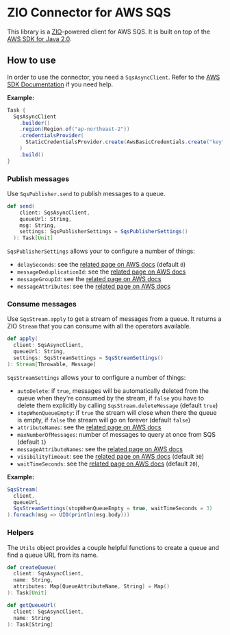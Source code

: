# ZIO Connector for AWS SQS

This library is a [ZIO](https://github.com/scalaz/scalaz-zio)-powered client for AWS SQS. It is built on top of the [AWS SDK for Java 2.0](https://docs.aws.amazon.com/sdk-for-java/v2/developer-guide/basics.html).

## How to use

In order to use the connector, you need a `SqsAsyncClient`. Refer to the [AWS SDK Documentation](https://docs.aws.amazon.com/sdk-for-java/v2/developer-guide/creating-clients.html) if you need help.

**Example:**

```scala
Task {
  SqsAsyncClient
    .builder()
    .region(Region.of("ap-northeast-2"))
    .credentialsProvider(
      StaticCredentialsProvider.create(AwsBasicCredentials.create("key", "key"))
    )
    .build()
}
```

### Publish messages

Use `SqsPublisher.send` to publish messages to a queue.

```scala
def send(
    client: SqsAsyncClient,
    queueUrl: String,
    msg: String,
    settings: SqsPublisherSettings = SqsPublisherSettings()
  ): Task[Unit]
```

`SqsPublisherSettings` allows your to configure a number of things:

- `delaySeconds`: see the [related page on AWS docs](https://docs.aws.amazon.com/AWSSimpleQueueService/latest/SQSDeveloperGuide/sqs-message-timers.html) (default `0`)
- `messageDeduplicationId`: see the [related page on AWS docs](https://docs.aws.amazon.com/AWSSimpleQueueService/latest/SQSDeveloperGuide/using-messagededuplicationid-property.html)
- `messageGroupId`: see the [related page on AWS docs](https://docs.aws.amazon.com/AWSSimpleQueueService/latest/SQSDeveloperGuide/using-messagegroupid-property.html)
- `messageAttributes`: see the [related page on AWS docs](https://docs.aws.amazon.com/AWSSimpleQueueService/latest/SQSDeveloperGuide/sqs-message-attributes.html)

### Consume messages

Use `SqsStream.apply` to get a stream of messages from a queue. It returns a ZIO `Stream` that you can consume with all the operators available.

```scala
def apply(
  client: SqsAsyncClient,
  queueUrl: String,
  settings: SqsStreamSettings = SqsStreamSettings()
): Stream[Throwable, Message]
```

`SqsStreamSettings` allows your to configure a number of things:

- `autoDelete`: if `true`, messages will be automatically deleted from the queue when they're consumed by the stream, if `false` you have to delete them explicitly by calling `SqsStream.deleteMessage` (default `true`)
- `stopWhenQueueEmpty`: if `true` the stream will close when there the queue is empty, if `false` the stream will go on forever (default `false`)
- `attributeNames`: see the [related page on AWS docs](https://docs.aws.amazon.com/AWSSimpleQueueService/latest/APIReference/API_ReceiveMessage.html)
- `maxNumberOfMessages`: number of messages to query at once from SQS (default `1`)
- `messageAttributeNames`: see the [related page on AWS docs](https://docs.aws.amazon.com/AWSSimpleQueueService/latest/APIReference/API_ReceiveMessage.html)
- `visibilityTimeout`: see the [related page on AWS docs](https://docs.aws.amazon.com/AWSSimpleQueueService/latest/SQSDeveloperGuide/sqs-visibility-timeout.html) (default `30`)
- `waitTimeSeconds`: see the [related page on AWS docs](https://docs.aws.amazon.com/AWSSimpleQueueService/latest/SQSDeveloperGuide/sqs-long-polling.html) (default `20`),

**Example:**

```scala
SqsStream(
  client,
  queueUrl,
  SqsStreamSettings(stopWhenQueueEmpty = true, waitTimeSeconds = 3)
).foreach(msg => UIO(println(msg.body)))
```

### Helpers

The `Utils` object provides a couple helpful functions to create a queue and find a queue URL from its name.

```scala
def createQueue(
  client: SqsAsyncClient,
  name: String,
  attributes: Map[QueueAttributeName, String] = Map()
): Task[Unit]

def getQueueUrl(
  client: SqsAsyncClient,
  name: String
): Task[String]
```
